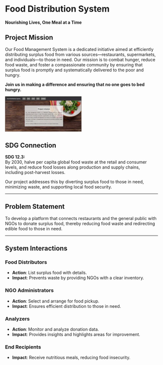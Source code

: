 # Food Distribution System
**Nourishing Lives, One Meal at a Time**

## Project Mission
Our Food Management System is a dedicated initiative aimed at efficiently distributing surplus food from various sources—restaurants, supermarkets, and individuals—to those in need. Our mission is to combat hunger, reduce food waste, and foster a compassionate community by ensuring that surplus food is promptly and systematically delivered to the poor and hungry.

**Join us in making a difference and ensuring that no one goes to bed hungry.**

<img src="https://github.com/Khushi-MA/javaFDS/blob/main/assets2/at_a_glance.gif" alt="Sign Spotting GIF" style="width:50%;">



## SDG Connection
**SDG 12.3:**  
By 2030, halve per capita global food waste at the retail and consumer levels, and reduce food losses along production and supply chains, including post-harvest losses.

Our project addresses this by diverting surplus food to those in need, minimizing waste, and supporting local food security.

---

## Problem Statement
To develop a platform that connects restaurants and the general public with NGOs to donate surplus food, thereby reducing food waste and redirecting edible food to those in need.

---

## System Interactions
### Food Distributors
- **Action**: List surplus food with details.  
- **Impact**: Prevents waste by providing NGOs with a clear inventory.

### NGO Administrators
- **Action**: Select and arrange for food pickup.  
- **Impact**: Ensures efficient distribution to those in need.

### Analyzers
- **Action**: Monitor and analyze donation data.  
- **Impact**: Provides insights and highlights areas for improvement.

### End Recipients
- **Impact**: Receive nutritious meals, reducing food insecurity.
